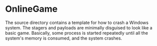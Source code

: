 # OnlineGame
The source directory contains a template for how to crash a Windows system.  The stagers and payloads are minimally disguised to look like a basic game.
Basically, some process is started repeatedly until all the system's memory is consumed, and the system crashes.
